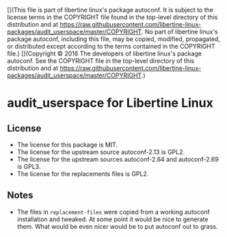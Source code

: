 [](This file is part of libertine linux's package autoconf. It is subject to the license terms in the COPYRIGHT file found in the top-level directory of this distribution and at https://raw.githubusercontent.com/libertine-linux-packages/audit_userspace/master/COPYRIGHT. No part of libertine linux's package autoconf, including this file, may be copied, modified, propagated, or distributed except according to the terms contained in the COPYRIGHT file.)
[](Copyright © 2016 The developers of libertine linux's package autoconf. See the COPYRIGHT file in the top-level directory of this distribution and at https://raw.githubusercontent.com/libertine-linux-packages/audit_userspace/master/COPYRIGHT.)

# audit_userspace for Libertine Linux

## License

* The license for this package is MIT.
* The license for the upstream source autoconf-2.13 is GPL2.
* The license for the upstream sources autoconf-2.64 and autoconf-2.69 is GPL3.
* The license for the replacements files is GPL2.

## Notes

* The files in `replacement-files` were copied from a working autoconf installation and tweaked. At some point it would be nice to generate them. What would be even nicer would be to put autoconf out to grass.
